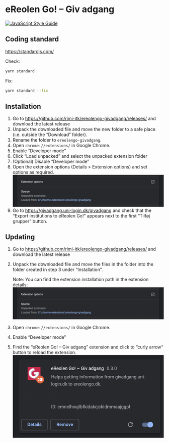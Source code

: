 # eReolen Go! – Giv adgang

[![JavaScript Style Guide](https://img.shields.io/badge/code_style-standard-brightgreen.svg)](https://standardjs.com)

## Coding standard

https://standardjs.com/

Check:

```sh
yarn standard
```

Fix:

```sh
yarn standard --fix
```

## Installation

1. Go to https://github.com/rimi-itk/ereolengo-givadgang/releases/ and download
   the latest release
2. Unpack the downloaded file and move the new folder to a safe place
   (i.e. outside the “Download” folder).
3. Rename the folder to `ereolengo-givadgang`.
4. Open `chrome://extensions/` in Google Chrome.
5. Enable “Developer mode”
6. Click “Load unpacked” and select the unpacked extension folder
7. (Optional) Disable “Developer mode”
8. Open the extension options (Details > Extension options) and set options as
   required.
   ![extension details][extension-details]
9. Go to https://givadgang.uni-login.dk/givadgang and check that the “Export
   institutions to eReolen Go!” appears next to the first “Tilføj grupper”
   button.

## Updating

1. Go to https://github.com/rimi-itk/ereolengo-givadgang/releases/ and download
   the latest release
2. Unpack the downloaded file and move the files in the folder into the folder
   created in step 3 under “Installation”.

   Note: You can find the extension installation path in the extension details:
   ![extension details][extension-details]
3. Open `chrome://extensions/` in Google Chrome.
4. Enable “Developer mode”
5. Find the “eReolen Go! – Giv adgang” extension and click to “curly arrow“
   button to reload the extension.
   ![extension overview][extension-overview]

[extension-overview]: images/extention-overview.png "Extension overview"
[extension-details]: images/extention-details.png "Extension details"
